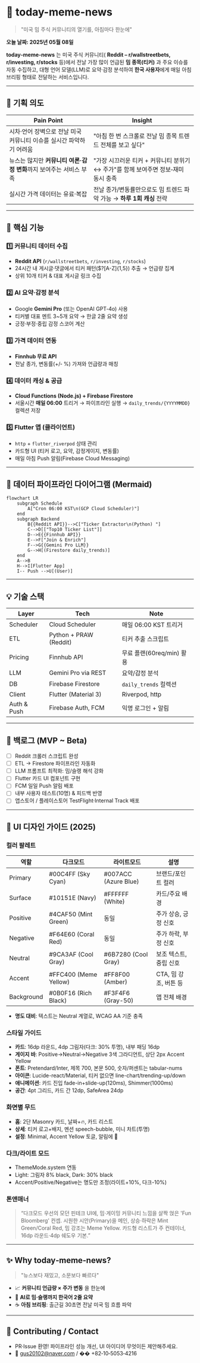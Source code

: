 # 📰 today-meme-news

> "미국 밈 주식 커뮤니티의 열기를, 아침마다 한눈에"

**오늘 날짜: 2025년 05월 08일**

**today‑meme‑news** 는 미국 주식 커뮤니티( **Reddit – r/wallstreetbets, r/investing, r/stocks** 등)에서 전날 가장 많이 언급된 **밈 종목(티커)** 과 주요 이슈를 자동 수집하고, 대형 언어 모델(LLM)로 요약·감정 분석하여 **한국 사용자**에게 매일 아침 브리핑 형태로 전달하는 서비스입니다.

---

## 🧠 기획 의도

| Pain Point                              | Insight                                           |
| --------------------------------------- | ------------------------------------------------- |
| 시차·언어 장벽으로 전날 미국 커뮤니티 이슈를 실시간 파악하기 어려움  | "아침 한 번 스크롤로 전날 밈 종목 트렌드 전체를 보고 싶다"               |
| 뉴스는 많지만 **커뮤니티 여론·감정 변화**까지 보여주는 서비스 부족 | "가장 시끄러운 티커 + 커뮤니티 분위기 ↔ 주가"를 함께 보여주면 정보‑재미 동시 충족 |
| 실시간 가격 데이터는 유료·복잡                       | 전날 종가/변동률만으로도 밈 트렌드 파악 가능 → **하루 1회 캐싱** 전략       |

---

## 🎯 핵심 기능

### 1️⃣ 커뮤니티 데이터 수집

* **Reddit API** (`r/wallstreetbets`, `r/investing`, `r/stocks`)
* 24시간 내 게시글·댓글에서 티커 패턴(\$?\[A-Z]{1,5}) 추출 → 언급량 집계
* 상위 10개 티커 & 대표 게시글 링크 수집

### 2️⃣ AI 요약·감정 분석

* Google **Gemini Pro** (또는 OpenAI GPT‑4o) 사용
* 티커별 대표 멘트 3\~5개 요약 → 한글 2줄 요약 생성
* 긍정·부정·중립 감정 스코어 계산

### 3️⃣ 가격 데이터 연동

* **Finnhub 무료 API**
* 전날 종가, 변동률(+/‑ %) 가져와 언급량과 매칭

### 4️⃣ 데이터 캐싱 & 공급

* **Cloud Functions (Node.js) + Firebase Firestore**
* 서울시간 **매일 06:00** 트리거 → 파이프라인 실행 → `daily_trends/{YYYYMMDD}` 컬렉션 저장

### 5️⃣ Flutter 앱 (클라이언트)

* `http` + `flutter_riverpod` 상태 관리
* 카드형 UI (티커 로고, 요약, 감정게이지, 변동률)
* 매일 아침 Push 알림(Firebase Cloud Messaging)

---

## 🔄 데이터 파이프라인 다이어그램 (Mermaid)

```mermaid
flowchart LR
    subgraph Schedule
        A["Cron 06:00 KST\n(GCP Cloud Scheduler)"]
    end
    subgraph Backend
        B{{Reddit API}}-->C["Ticker Extractor\n(Python) "]
        C-->D[["Top10 Ticker List"]]
        D-->E{{Finnhub API}}
        E-->F["Join & Enrich"]
        F-->G{{Gemini Pro LLM}}
        G-->H[(Firestore daily_trends)]
    end
    A-->B
    H-->I[Flutter App]
    I-- Push -->U[(User)]
```

---

## 💡 기술 스택

| Layer       | Tech                   | Note                |
| ----------- | ---------------------- | ------------------- |
| Scheduler   | Cloud Scheduler        | 매일 06:00 KST 트리거    |
| ETL         | Python + PRAW (Reddit) | 티커 추출 스크립트          |
| Pricing     | Finnhub API            | 무료 플랜(60req/min) 활용 |
| LLM         | Gemini Pro via REST    | 요약/감정 분석            |
| DB          | Firebase Firestore     | `daily_trends` 컬렉션  |
| Client      | Flutter (Material 3)   | Riverpod, http      |
| Auth & Push | Firebase Auth, FCM     | 익명 로그인 + 알림         |

---

## 📌 백로그 (MVP \~ Beta)

* [ ] Reddit 크롤러 스크립트 완성
* [ ] ETL → Firestore 파이프라인 자동화
* [ ] LLM 프롬프트 최적화: 밈/슬랭 해석 강화
* [ ] Flutter 카드 UI 컴포넌트 구현
* [ ] FCM 일일 Push 알림 배포
* [ ] 내부 사용자 테스트(10명) & 피드백 반영
* [ ] 앱스토어 / 플레이스토어 TestFlight·Internal Track 배포

---

## 🎨 UI 디자인 가이드 (2025)

### 컬러 팔레트
| 역할         | 다크모드                | 라이트모드              | 설명                        |
|------------|---------------------|---------------------|---------------------------|
| Primary    | #00C4FF (Sky Cyan)  | #007ACC (Azure Blue)| 브랜드/포인트 컬러             |
| Surface    | #10151E (Navy)      | #FFFFFF (White)     | 카드/주요 배경                 |
| Positive   | #4CAF50 (Mint Green)| 동일                  | 주가 상승, 긍정 신호             |
| Negative   | #F64E60 (Coral Red) | 동일                  | 주가 하락, 부정 신호             |
| Neutral    | #9CA3AF (Cool Gray) | #6B7280 (Cool Gray) | 보조 텍스트, 중립 신호           |
| Accent     | #FFC400 (Meme Yellow)| #FF8F00 (Amber)    | CTA, 밈 강조, 버튼 등            |
| Background | #0B0F16 (Rich Black)| #F3F4F6 (Gray-50)   | 앱 전체 배경                    |

- **명도 대비**: 텍스트는 Neutral 계열로, WCAG AA 기준 충족

### 스타일 가이드
- **카드**: 16dp 라운드, 4dp 그림자(다크: 30% 투명), 내부 패딩 16dp
- **게이지 바**: Positive→Neutral→Negative 3색 그라디언트, 상단 2px Accent Yellow
- **폰트**: Pretendard/Inter, 제목 700, 본문 500, 숫자/퍼센트는 tabular-nums
- **아이콘**: Lucide-react/Material, 티커 없으면 line-chart/trending-up/down
- **애니메이션**: 카드 진입 fade-in+slide-up(120ms), Shimmer(1000ms)
- **공간**: 4pt 그리드, 카드 간 12dp, SafeArea 24dp

### 화면별 무드
- **홈**: 2단 Masonry 카드, 날짜+🔥, 카드 리스트
- **상세**: 티커 로고+배지, 멘션 speech-bubble, 미니 차트(투명)
- **설정**: Minimal, Accent Yellow 토글, 알림에 🔔

### 다크/라이트 모드
- ThemeMode.system 연동
- Light: 그림자 8% black, Dark: 30% black
- Accent/Positive/Negative는 명도만 조정(라이트+10%, 다크-10%)

### 톤앤매너
> “다크모드 우선의 모던 핀테크 UI에, 밈·게이밍 커뮤니티 느낌을 살짝 얹은 'Fun Bloomberg' 컨셉. 시원한 시안(Primary)을 메인, 상승·하락은 Mint Green/Coral Red, 밈 강조는 Meme Yellow. 카드형 리스트가 주 컨테이너, 16dp 라운드·4dp 쉐도우 기본.”

---

## ✨ Why today‑meme‑news?

> "뉴스보다 재밌고, 소문보다 빠르다"

* 📈 **커뮤니티 언급량 × 주가 변동** 을 한눈에
* 🤖 **AI로 밈·슬랭까지 한국어 2줄 요약**
* ☕ **아침 브리핑**: 출근길 30초면 전날 미국 밈 흐름 파악

---

## 🤝 Contributing / Contact

* PR·Issue 환영! 파이프라인 성능 개선, UI 아이디어 무엇이든 제안해주세요.
* 📧 [gus20102@naver.com](mailto:gus20102@naver.com) / �� +82‑10‑5053‑4216
